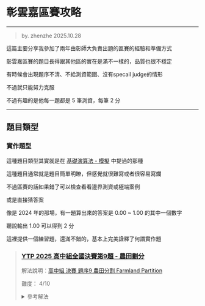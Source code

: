 # 彰雲嘉區賽攻略

---

> by. zhenzhe 2025.10.28

這篇主要分享我參加了兩年由彰師大負責出題的區賽的經驗和準備方式

彰雲嘉區賽的題目長得跟其他區的實在是滿不一樣的，品質也很不穩定

有時候會出現題序不清、不給測資範圍、沒有specail judge的情形

不過就只能努力克服

不過有趣的是他每一題都是 $5$ 筆測資，每筆 $2$ 分

---

## 題目類型

### 實作題型

這種題目類型其實就是在 [基礎演算法 - 模擬](https://zhenzhehz.github.io/CP_Note/#Basic/Implement.md) 中提過的那種

這種題目通常就是題目簡單明瞭，但感覺就很難寫或者很容易寫爛

不過區賽的話如果錯了可以檢查看看邊界測資或極端案例

或是直接猜答案

像是 2024 年的那場，有一題算出來的答案是 $0.00$ ~ $1.00$ 的其中一個數字

聽說輸出 $1.00$ 可以得到 $2$ 分

這裡提供一個練習題，還滿不錯的，基本上完美詮釋了何謂實作題

> ### [YTP 2025 高中組全國決賽第9題 - 農田劃分](https://oj.ntucpc.org/problems/959)
>
> 解法說明：[高中組 決賽 題序9 農田分割 Farmland Partition](https://www.youtube.com/watch?v=VMnR6JhXkQg)
>
> 難度： $4/10$
> <details>
>   <summary> 參考解法 </summary>
> 
> ```cpp
> // Author : Zhenzhe
> // Problem : https://oj.ntucpc.org/problems/959
> #include <bits/stdc++.h>
> #define int int64_t
> using namespace std;
> int H,W,arrange[15][15];
> struct Special {int x,y,area;};
> vector<Special> place;
> bool valid(int x, int y, int h, int w) {
>     if(x + h - 1 > H || y + w - 1 > W) return false;
>     for(int i = 0; i < h; i++) {
>         for(int j = 0; j < w; j++) {
>             if(arrange[x+i][y+j] > 0) return false; 
>         }
>     } 
>     return true;
> }
> void apply(int x, int y, int h, int w, int id) {
>     for(int i = 0; i < h; i++) {
>         for(int j = 0; j < w; j++) {
>             arrange[x+i][y+j] = id;
>         }
>     }
> }
> bool dfs(int idx) {
>     if(idx == (int)place.size()) return true;
>     auto &[x,y,area] = place[idx];
>     for(int h=1; h<=area; h++) {
>         if(area % h != 0) continue;
>         int w = area / h;
>         for(int sx = max((int) 1,x-h+1); sx <= x; sx++) {
>             for(int sy = max((int) 1,y-w+1); sy <= y; sy++) {
>                 if(!valid(sx, sy, h, w)) continue;
>                 apply(sx, sy, h, w, idx+1);
>                 if(dfs(idx+1)) return true;
>                 apply(sx, sy, h, w, 0);
>             }
>         }
>     }
>     return false;
> }
> signed main() {
>     cin.tie(nullptr)->ios_base::sync_with_stdio(0);
>     cin >> H >> W;
>     int x;
>     for(int i = 1; i <= H; i++) {
>         for(int j = 1; j <= W; j++) {
>             cin >> x;
>             if(x > 0) place.push_back({i,j,x});
>         }
>     }
>     dfs(0);
>     for(int i = 1; i <= H; i++) {
>         for(int j = 1; j <= W; j++) {
>             cout << arrange[i][j] << " \n"[j==W];
>         }
>     }
>     return 0;
> }
> ```
> </details>

